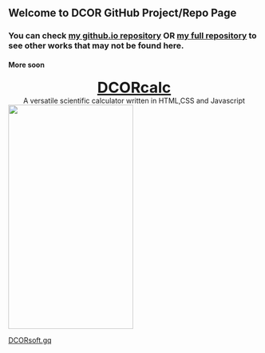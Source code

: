 ## Welcome to DCOR GitHub Project/Repo Page

### You can check  [my github.io repository](https://github.com/Chubasamuel/Chubasamuel.github.io) OR [my full repository](https://github.com/Chubasamuel) to see other works that may not be found here.

#### More soon

<center markdown= "0" ><a style="font-weight:bold;font-size:30px"  href="https://Chubasamuel.github.io/DCORcalc">DCORcalc</a><br /> A versatile scientific calculator written in HTML,CSS and Javascript </center>
<img markdown= "0" src="DCORcalc/DCORcalc.jpg" width="250" height="450" />


<a markdown = "0" href="http://www.DCORsoft.gq"> DCORsoft.gq </a>
